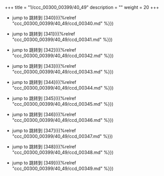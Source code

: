 +++
title = "1/ccc_00300_00399/40_49"
description = ""
weight = 20
+++

* jump to 跳转到 [340]({{%relref "ccc_00300_00399/40_49/ccd_00340.md" %}})

* jump to 跳转到 [341]({{%relref "ccc_00300_00399/40_49/ccd_00341.md" %}})

* jump to 跳转到 [342]({{%relref "ccc_00300_00399/40_49/ccd_00342.md" %}})

* jump to 跳转到 [343]({{%relref "ccc_00300_00399/40_49/ccd_00343.md" %}})

* jump to 跳转到 [344]({{%relref "ccc_00300_00399/40_49/ccd_00344.md" %}})

* jump to 跳转到 [345]({{%relref "ccc_00300_00399/40_49/ccd_00345.md" %}})

* jump to 跳转到 [346]({{%relref "ccc_00300_00399/40_49/ccd_00346.md" %}})

* jump to 跳转到 [347]({{%relref "ccc_00300_00399/40_49/ccd_00347.md" %}})

* jump to 跳转到 [348]({{%relref "ccc_00300_00399/40_49/ccd_00348.md" %}})

* jump to 跳转到 [349]({{%relref "ccc_00300_00399/40_49/ccd_00349.md" %}})

